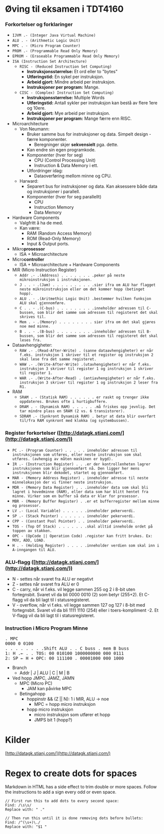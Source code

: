 # Øving til eksamen i TDT4160

### Forkortelser og forklaringer
 - `IJVM .- (Integer Java Virtual Machine)`
 - `ALU . - (Arithmetic Logic Unit)`
 - `MPC . - (Micro Program Counter)`
 - `PROM .- (Programmable Read Only Memory)`
 - `EPROM - (Eraseable Programmable Read Only Memory)`
 - `ISA (Instruction Set Architecture)`
   - `RISC - (Reduced Instruction Set Computing)`
     - **Instruksjonsstørrelse:** Et ord eller to "bytes"
     - **Utføringstid:** En sykel per instruksjon.
     - **Arbeid gjort:** Mindre arbeid per instruksjon.
     - **Instruksjoner per program:** Mange.
   - `CISC - (Complex) Instruction Set Computing)`
     - **Instruksjonsstørrelse:** Multiple Words
     - **Utføringstid:** Antall sykler per instruksjon kan bestå av flere 1ere og 10ere.
     - **Arbeid gjort:** Mye arbeid per instruksjon.
     - **Instruksjoner per program:** Mange færre enn RISC.
 - Microarchitecture
   - Von Neumann:
     - Bruker samme bus for instruksjoner og data. Simpelt design - færre komponenter.
       - Beregninger skjer **sekvensielt** pga. dette.
     - Kan endre sin egen programkode.
     - Komponenter (hver for seg)
       - CPU (Control Processing Unit)
       - Instruction & Data Memory i ett.
     - Utfordringer idag:
       - Dataoverføring mellom minne og CPU.
   - Harward:
     - Separert bus for instruksjoner og data. Kan aksessere både data og instruksjoner i parallell.
     - Komponenter (hver for seg parallellt)
       - CPU
       - Instruction Memory
       - Data Memory
 - Hardware Components
   - Valgfritt å ha de med.
   - Kan være:
     - RAM (Random Access Memory)
     - ROM (Read-Only Memory)
     - Input & Output ports.
 - Mikro**prosessor**
   - ISA + Microarchitecture
 - Micro**controller**
   - ISA + Microarchitecture + Hardware Components
 - MIR (Micro Instruction Register)
   - `Addr .- .(Address) . . . . . . . .peker på neste mikroinstruksjon i instruksjonen.`
   - `J . . - .(Jam) . . . . . . . . . .sier ifra om ALU har flagget neste mikroinstruksjon eller om det kommer hopp (betinget hopp).`
   - `ALU . - .(Aritmethic Logic Unit) .bestemmer hvilken funksjon ALU skal gjennomføre.`
   - `C . . - .(C-bus) . . . . . . . . .inneholder adressen til C-bussen, som blir det samme som adressen til registeret det skal skrives til.`
   - `Mem . - .(Memory) . . . . . . . . sier ifra om det skal gjøres noe med minne.`
   - `B . . - .(B-bus) . . . . . . . . .inneholder adressen til B-bussen, som blir det samme som adressen til registeret det skal leses fra.`
 - Dataavhengigheter:
   - `RAW .- .(Read-After-Write) . (sanne dataavhengigheter) er når f.eks. instruksjon 1 skriver til et register og instruksjon 2 skal lese fra det samme registeret.`
   - `WAW .- .(Write-After-Write) .(utavhengigheter) er når f.eks. instruksjon 3 skriver til register 1 og instruksjon 1 skriver til register 1.`
   - `WAR .- .(Write-After-Read) . (antiavhengigheter) er når f.eks. instruksjon 3 skriver til register 1 og instruksjon 2 leser fra R1.`
 - RAM
   - `SRAM . - (Statisk RAM) . . . . . . er raskt og trenger ikke oppdateres. Brukes ofte i hurtigbuffere.`
   - `DRAM . - (Dynamisk RAM) . . . . . .må friskes opp jevnlig. Det tar mindre plass en SRAM (2 vs. 6 transistorer).`
   - `SDRAM .- (Synkront Dynamisk RAM) . betyr at data blir overført til/fra RAM synkront med klokka (og systembussen).`

### Register forkortelser ([http://datagk.stianj.com/](http://datagk.stianj.com/))
 - `PC .- (Program Counter) . . . . . inneholder adressen til instruksjonen som utføres, eller neste instruksjon som skal utføres. (avhengig av måten maskinen er bygd).`
 - `IR .- (Instruction Register) . . .er der kontrollenheten lagrer instruksjonen som blir gjennomført nå. Den ligger her mens instruksjonen blir dekodet, startet og gjennomført.`
 - `MAR - (Memory Address Register) . inneholder adresse til neste minnelokasjon der vi finner neste instruksjon.`
 - `MDR - (Memory Data Register) . . .inneholder data som skal bli lagret i hovedminne (RAM), eller data som har blitt hentet fra minne. Virker som en buffer så data er klar for prosessor.`
 - `MBR - (Memory Buffer Register) . .er et bufferregister mellom minne og prosessor.`
 - `LV .- (Local Variable) . . . . . .inneholder pekerverdi.`
 - `SP .- (Stack Pointer) . . . . . . inneholder pekerverdi.`
 - `CPP - (Constant Pool Pointer) . . inneholder pekerverdi.`
 - `TOS - (Top Of Stack) . . . . . . .skal alltid inneholde ordet på toppen av stakken.`
 - `OPC - (OpCode || Operation Code) .register kan fritt brukes. Ex: MOV, ADD, LOAD.`
 - `H . - (Holding Register) . . . . .inneholder verdien som skal inn i A-inngangen til ALU.`

### ALU-flagg ([http://datagk.stianj.com/](http://datagk.stianj.com/))
 - N - settes når svaret fra ALU er negativt
 - Z - settes når svaret fra ALU er 0
 - C - carry, når vi f.eks. vil legge sammen 255 og 2 i 8-bit uten fortegnsbit. Svaret vil da bli 0000 0010 (2) som betyr (255+2). Et C-flagg vil da bli lagt til i statusregisteret.
 - V - overflow, når vi f.eks. vil legge sammen 127 og 127 i 8-bit med fortegnsbit. Svaret vil da bli 1111 1110 (254) eller i toers-kompliment -2. Et V-flagg vil da bli lagt til i statusregisteret.

### Instruction i Micro Program Minne
<pre>
. MPC
0000 0 0100
. . . . . . . .Shift ALU . . C buss . mem B buss
1: H .← . . TOS: 00 010100 1000000000 000 0111
2: SP ← H + OPC: 00 111100 . 00001000 000 1000
</pre>

 - Branch
   - Addr | J | ALU | C | M | B
 - Ved hopp JMPC, JAMZ, JAMN
   - MPC (Micro PC)
     - JAM kan påvirke MPC
   - Betingahopp
     - hoppinstr && (Z || N): 1 i MIR, ALU -> noe
       - MPC = hopp micro instruksjon
     - hopp micro instruksjon
       - micro instruksjon som utfører et hopp
       - JMPS bit 1 (hopp?)

# Kilder
[http://datagk.stianj.com/](http://datagk.stianj.com/)

# Regex to create dots for spaces
Markdown in HTML has a side effect to trim double or more spaces. Follow the instructions to add a sign every odd or even space.
```
// First run this to add dots to every second space:
Find: /\s\s/
Replace with: " ."

// Then run this until it is done removing dots before bullets:
Find: /^(\s+)\./
Replace with: "$1 "
```
